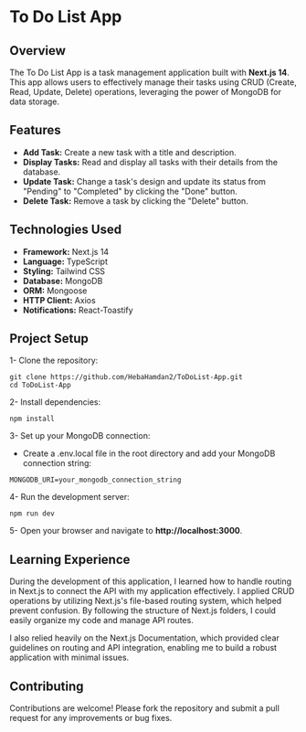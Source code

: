 # To Do List App

## Overview
The To Do List App is a task management application built with **Next.js 14**. This app allows users to effectively manage their tasks using CRUD (Create, Read, Update, Delete) operations, leveraging the power of MongoDB for data storage.

## Features

- **Add Task:** Create a new task with a title and description.
- **Display Tasks:** Read and display all tasks with their details from the database.
- **Update Task:** Change a task's design and update its status from "Pending" to "Completed" by clicking the "Done" button.
- **Delete Task:** Remove a task by clicking the "Delete" button.

## Technologies Used

- **Framework:** Next.js 14
- **Language:** TypeScript
- **Styling:** Tailwind CSS
- **Database:** MongoDB
- **ORM:** Mongoose
- **HTTP Client:** Axios
- **Notifications:** React-Toastify
  
## Project Setup
1- Clone the repository:
```
git clone https://github.com/HebaHamdan2/ToDoList-App.git
cd ToDoList-App
```
2- Install dependencies:
```
npm install
```
3- Set up your MongoDB connection:
- Create a .env.local file in the root directory and add your MongoDB connection string:
```
MONGODB_URI=your_mongodb_connection_string
```
4- Run the development server:
```
npm run dev
```
5- Open your browser and navigate to **http://localhost:3000**.

## Learning Experience

During the development of this application, I learned how to handle routing in Next.js to connect the API with my application effectively. I applied CRUD operations by utilizing Next.js's file-based routing system, which helped prevent confusion. By following the structure of Next.js folders, I could easily organize my code and manage API routes.

I also relied heavily on the Next.js Documentation, which provided clear guidelines on routing and API integration, enabling me to build a robust application with minimal issues.

## Contributing

Contributions are welcome! Please fork the repository and submit a pull request for any improvements or bug fixes.
